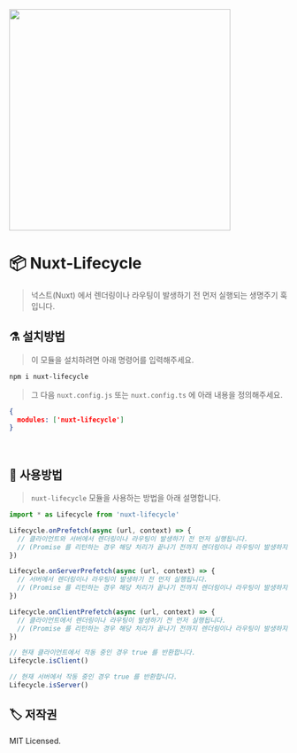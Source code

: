<img src="https://i.imgur.com/R2wksCG.png" width="400"/>

<br/>

# 📦 Nuxt-Lifecycle

> 넉스트(Nuxt) 에서 렌더링이나 라우팅이 발생하기 전 먼저 실행되는 생명주기 훅입니다.



## ⚗️ 설치방법

> 이 모듈을 설치하려면 아래 명령어를 입력해주세요.

```bash
npm i nuxt-lifecycle
```

> 그 다음 `nuxt.config.js` 또는 `nuxt.config.ts` 에 아래 내용을 정의해주세요.

```json
{
  modules: ['nuxt-lifecycle']
}
```

<br/>

## 🔮 사용방법

> `nuxt-lifecycle` 모듈을 사용하는 방법을 아래 설명합니다.

```ts
import * as Lifecycle from 'nuxt-lifecycle'

Lifecycle.onPrefetch(async (url, context) => {
  // 클라이언트와 서버에서 렌더링이나 라우팅이 발생하기 전 먼저 실행됩니다.
  // (Promise 를 리턴하는 경우 해당 처리가 끝나기 전까지 렌더링이나 라우팅이 발생하지 않습니다.)
})

Lifecycle.onServerPrefetch(async (url, context) => {
  // 서버에서 렌더링이나 라우팅이 발생하기 전 먼저 실행됩니다.
  // (Promise 를 리턴하는 경우 해당 처리가 끝나기 전까지 렌더링이나 라우팅이 발생하지 않습니다.)
})

Lifecycle.onClientPrefetch(async (url, context) => {
  // 클라이언트에서 렌더링이나 라우팅이 발생하기 전 먼저 실행됩니다.
  // (Promise 를 리턴하는 경우 해당 처리가 끝나기 전까지 렌더링이나 라우팅이 발생하지 않습니다.)
})

// 현재 클라이언트에서 작동 중인 경우 true 를 반환합니다.
Lifecycle.isClient()

// 현재 서버에서 작동 중인 경우 true 를 반환합니다.
Lifecycle.isServer()
```



## 🏷 저작권

MIT Licensed.